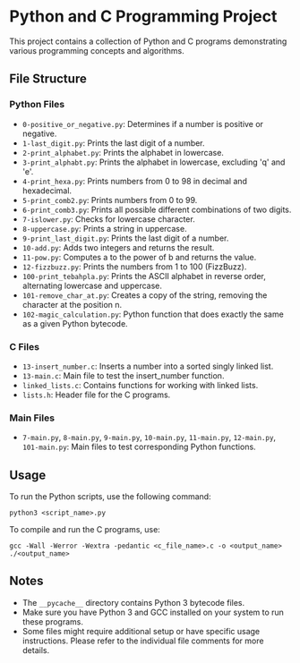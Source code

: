 # Python and C Programming Project

This project contains a collection of Python and C programs demonstrating various programming concepts and algorithms.

## File Structure

### Python Files

- `0-positive_or_negative.py`: Determines if a number is positive or negative.
- `1-last_digit.py`: Prints the last digit of a number.
- `2-print_alphabet.py`: Prints the alphabet in lowercase.
- `3-print_alphabt.py`: Prints the alphabet in lowercase, excluding 'q' and 'e'.
- `4-print_hexa.py`: Prints numbers from 0 to 98 in decimal and hexadecimal.
- `5-print_comb2.py`: Prints numbers from 0 to 99.
- `6-print_comb3.py`: Prints all possible different combinations of two digits.
- `7-islower.py`: Checks for lowercase character.
- `8-uppercase.py`: Prints a string in uppercase.
- `9-print_last_digit.py`: Prints the last digit of a number.
- `10-add.py`: Adds two integers and returns the result.
- `11-pow.py`: Computes a to the power of b and returns the value.
- `12-fizzbuzz.py`: Prints the numbers from 1 to 100 (FizzBuzz).
- `100-print_tebahpla.py`: Prints the ASCII alphabet in reverse order, alternating lowercase and uppercase.
- `101-remove_char_at.py`: Creates a copy of the string, removing the character at the position n.
- `102-magic_calculation.py`: Python function that does exactly the same as a given Python bytecode.

### C Files

- `13-insert_number.c`: Inserts a number into a sorted singly linked list.
- `13-main.c`: Main file to test the insert_number function.
- `linked_lists.c`: Contains functions for working with linked lists.
- `lists.h`: Header file for the C programs.

### Main Files

- `7-main.py`, `8-main.py`, `9-main.py`, `10-main.py`, `11-main.py`, `12-main.py`, `101-main.py`: Main files to test corresponding Python functions.

## Usage

To run the Python scripts, use the following command:

```
python3 <script_name>.py
```

To compile and run the C programs, use:

```
gcc -Wall -Werror -Wextra -pedantic <c_file_name>.c -o <output_name>
./<output_name>
```

## Notes

- The `__pycache__` directory contains Python 3 bytecode files.
- Make sure you have Python 3 and GCC installed on your system to run these programs.
- Some files might require additional setup or have specific usage instructions. Please refer to the individual file comments for more details.

